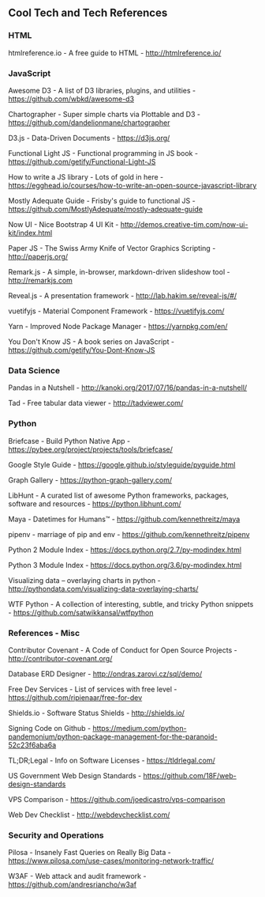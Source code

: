 ## Cool Tech and Tech References

### HTML

htmlreference.io - A free guide to HTML - http://htmlreference.io/

### JavaScript

Awesome D3 - A list of D3 libraries, plugins, and utilities - https://github.com/wbkd/awesome-d3

Chartographer - Super simple charts via Plottable and D3 - https://github.com/dandelionmane/chartographer

D3.js - Data-Driven Documents - https://d3js.org/

Functional Light JS - Functional programming in JS book - https://github.com/getify/Functional-Light-JS

How to write a JS library - Lots of gold in here - https://egghead.io/courses/how-to-write-an-open-source-javascript-library

Mostly Adequate Guide - Frisby's guide to functional JS - https://github.com/MostlyAdequate/mostly-adequate-guide

Now UI - Nice Bootstrap 4 UI Kit - http://demos.creative-tim.com/now-ui-kit/index.html

Paper JS - The Swiss Army Knife of Vector Graphics Scripting - http://paperjs.org/

Remark.js - A simple, in-browser, markdown-driven slideshow tool - http://remarkjs.com

Reveal.js - A presentation framework - http://lab.hakim.se/reveal-js/#/

vuetifyjs - Material Component Framework - https://vuetifyjs.com/

Yarn - Improved Node Package Manager - https://yarnpkg.com/en/

You Don't Know JS - A book series on JavaScript - https://github.com/getify/You-Dont-Know-JS

### Data Science

Pandas in a Nutshell - http://kanoki.org/2017/07/16/pandas-in-a-nutshell/

Tad - Free tabular data viewer - http://tadviewer.com/

### Python

Briefcase - Build Python Native App - https://pybee.org/project/projects/tools/briefcase/

Google Style Guide - https://google.github.io/styleguide/pyguide.html

Graph Gallery - https://python-graph-gallery.com/

LibHunt - A curated list of awesome Python frameworks, packages, software and resources - https://python.libhunt.com/

Maya - Datetimes for Humans™ - https://github.com/kennethreitz/maya

pipenv - marriage of pip and env - https://github.com/kennethreitz/pipenv

Python 2 Module Index - https://docs.python.org/2.7/py-modindex.html

Python 3 Module Index - https://docs.python.org/3.6/py-modindex.html

Visualizing data – overlaying charts in python - http://pythondata.com/visualizing-data-overlaying-charts/

WTF Python - A collection of interesting, subtle, and tricky Python snippets - https://github.com/satwikkansal/wtfpython

### References - Misc

Contributor Covenant - A Code of Conduct for Open Source Projects - http://contributor-covenant.org/

Database ERD Designer - http://ondras.zarovi.cz/sql/demo/

Free Dev Services - List of services with free level - https://github.com/ripienaar/free-for-dev

Shields.io - Software Status Shields - http://shields.io/

Signing Code on Github - https://medium.com/python-pandemonium/python-package-management-for-the-paranoid-52c23f6aba6a

TL;DR;Legal - Info on Software Licenses - https://tldrlegal.com/

US Government Web Design Standards - https://github.com/18F/web-design-standards

VPS Comparison - https://github.com/joedicastro/vps-comparison

Web Dev Checklist - http://webdevchecklist.com/

### Security and Operations

Pilosa - Insanely Fast Queries on Really Big Data - https://www.pilosa.com/use-cases/monitoring-network-traffic/

W3AF - Web attack and audit framework - https://github.com/andresriancho/w3af
